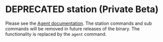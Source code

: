 # **DEPRECATED** station (Private Beta)

Please see the [Agent documentation](agent.md). The station commands and sub commands will be removed in future releases of the binary. The functionality is replaced by the `agent` command.
